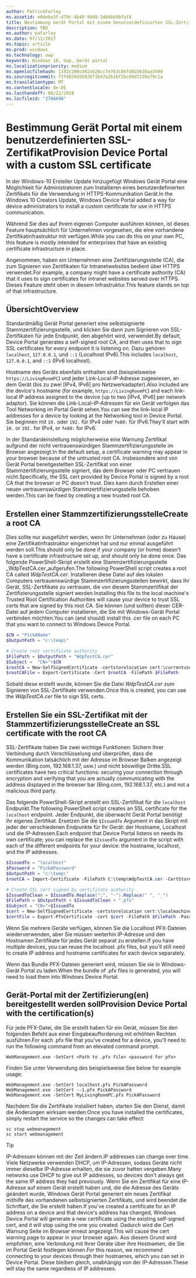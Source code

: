 ```yaml
---
author: PatrickFarley
ms.assetid: e04ebe3f-479c-4b48-99d8-3dd4bb9bfaf4
title: Bestimmung Gerät Portal mit einem benutzerdefinierten SSL-Zertifikat
description: TBD
ms.author: pafarley
ms.date: 07/11/2017
ms.topic: article
ms.prod: windows
ms.technology: uwp
keywords: Windows 10, Uwp, Gerät portal
ms.localizationpriority: medium
ms.openlocfilehash: 1192c200cd42ab28cc7e763c06fd8a5638aa3400
ms.sourcegitcommit: f2f4820dd2026f1b47a2b1bf2bc89d7220a79c1a
ms.translationtype: MT
ms.contentlocale: de-DE
ms.lasthandoff: 08/22/2018
ms.locfileid: "2786698"
---
```

# <a name="provision-device-portal-with-a-custom-ssl-certificate"></a><span data-ttu-id="df289-104">Bestimmung Gerät Portal mit einem benutzerdefinierten SSL-Zertifikat</span><span class="sxs-lookup"><span data-stu-id="df289-104">Provision Device Portal with a custom SSL certificate</span></span>
<span data-ttu-id="df289-105">In der Windows-10 Ersteller Update hinzugefügt Windows Gerät Portal eine Möglichkeit für Administratoren zum Installieren eines benutzerdefinierten Zertifikats für die Verwendung in HTTPS-Kommunikation Gerät.</span><span class="sxs-lookup"><span data-stu-id="df289-105">In the Windows 10 Creators Update, Windows Device Portal added a way for device administrators to install a custom certificate for use in HTTPS communication.</span></span> 

<span data-ttu-id="df289-106">Während Sie dies auf Ihrem eigenen Computer ausführen können, ist dieses Feature hauptsächlich für Unternehmen vorgesehen, die eine vorhandene Zertifikatinfrastruktur mit verfügen.</span><span class="sxs-lookup"><span data-stu-id="df289-106">While you can do this on your own PC, this feature is mostly intended for enterprises that have an existing certificate infrastructure in place.</span></span>  

<span data-ttu-id="df289-107">Angenommen, haben ein Unternehmen eine Zertifizierungsstelle (CA), die zum Signieren von Zertifikaten für Intranetwebsites bedient über HTTPS verwendet.</span><span class="sxs-lookup"><span data-stu-id="df289-107">For example, a company might have a certificate authority (CA) that it uses to sign certificates for intranet websites served over HTTPS.</span></span> <span data-ttu-id="df289-108">Dieses Feature steht oben in diesem Infrastruktur.</span><span class="sxs-lookup"><span data-stu-id="df289-108">This feature stands on top of that infrastructure.</span></span> 

## <a name="overview"></a><span data-ttu-id="df289-109">Übersicht</span><span class="sxs-lookup"><span data-stu-id="df289-109">Overview</span></span>
<span data-ttu-id="df289-110">Standardmäßig Gerät Portal generiert eine selbstsignierte Stammzertifizierungsstelle, und klicken Sie dann zum Signieren von SSL-Zertifikaten für jede Endpunkt, den abgehört wird, verwendet.</span><span class="sxs-lookup"><span data-stu-id="df289-110">By default, Device Portal generates a self-signed root CA, and then uses that to sign SSL certificates for every endpoint it is listening on.</span></span> <span data-ttu-id="df289-111">Dazu gehören `localhost`, `127.0.0.1`, und `::1` (Localhost IPv6).</span><span class="sxs-lookup"><span data-stu-id="df289-111">This includes `localhost`, `127.0.0.1`, and `::1` (IPv6 localhost).</span></span>

<span data-ttu-id="df289-112">Hostname des Geräts ebenfalls enthalten sind (beispielsweise `https://LivingRoomPC`) und jeder Link-Local-IP-Adresse zugewiesen, an dem Gerät (bis zu zwei [IPv4, IPv6] pro Netzwerkadapter).</span><span class="sxs-lookup"><span data-stu-id="df289-112">Also included are the device's hostname (for example, `https://LivingRoomPC`) and each link-local IP address assigned to the device (up to two [IPv4, IPv6] per network adaptor).</span></span> <span data-ttu-id="df289-113">Sie können die Link-Local-IP-Adressen für ein Gerät verfolgen das Tool Networking im Portal Gerät sehen.</span><span class="sxs-lookup"><span data-stu-id="df289-113">You can see the link-local IP addresses for a device by looking at the Networking tool in Device Portal.</span></span> <span data-ttu-id="df289-114">Sie beginnen mit `10.` oder `192.` für IPv4 oder `fe80:` für IPv6.</span><span class="sxs-lookup"><span data-stu-id="df289-114">They'll start with `10.` or `192.` for IPv4, or `fe80:` for IPv6.</span></span> 

<span data-ttu-id="df289-115">In der Standardeinstellung möglicherweise eine Warnung Zertifikat aufgrund der nicht vertrauenswürdigen Stammzertifizierungsstelle im Browser angezeigt.</span><span class="sxs-lookup"><span data-stu-id="df289-115">In the default setup, a certificate warning may appear in your browser because of the untrusted root CA.</span></span> <span data-ttu-id="df289-116">Insbesondere wird von Gerät Portal bereitgestellten SSL-Zertifikat von einer Stammzertifizierungsstelle signiert, das dem Browser oder PC vertrauen nicht.</span><span class="sxs-lookup"><span data-stu-id="df289-116">Specifically, the SSL cert provided by Device Portal is signed by a root CA that the browser or PC doesn't trust.</span></span> <span data-ttu-id="df289-117">Dies kann durch Erstellen einer neuen vertrauenswürdigen Stammzertifizierungsstelle behoben werden.</span><span class="sxs-lookup"><span data-stu-id="df289-117">This can be fixed by creating a new trusted root CA.</span></span>

## <a name="create-a-root-ca"></a><span data-ttu-id="df289-118">Erstellen einer Stammzertifizierungsstelle</span><span class="sxs-lookup"><span data-stu-id="df289-118">Create a root CA</span></span>

<span data-ttu-id="df289-119">Dies sollte nur ausgeführt werden, wenn Ihr Unternehmen (oder zu Hause) eine Zertifikatinfrastruktur eingerichtet hat und nur einmal ausgeführt werden soll.</span><span class="sxs-lookup"><span data-stu-id="df289-119">This should only be done if your company (or home) doesn't have a certificate infrastructure set up, and should only be done once.</span></span> <span data-ttu-id="df289-120">Das folgende PowerShell-Skript erstellt eine Stammzertifizierungsstelle _WdpTestCA.cer_aufgerufen.</span><span class="sxs-lookup"><span data-stu-id="df289-120">The following PowerShell script creates a root CA called _WdpTestCA.cer_.</span></span> <span data-ttu-id="df289-121">Installieren diese Datei auf des lokalen Computers vertrauenswürdige Stammzertifizierungsstellen bewirkt, dass Ihr Gerät, SSL-Zertifikate zu vertrauen, die von diesem Stammzertifikat der Zertifizierungsstelle signiert werden.</span><span class="sxs-lookup"><span data-stu-id="df289-121">Installing this file to the local machine's Trusted Root Certification Authorities will cause your device to trust SSL certs that are signed by this root CA.</span></span> <span data-ttu-id="df289-122">Sie können (und sollten) dieser CER-Datei auf jedem Computer installieren, die Sie mit Windows-Gerät Portal verbinden möchten.</span><span class="sxs-lookup"><span data-stu-id="df289-122">You can (and should) install this .cer file on each PC that you want to connect to Windows Device Portal.</span></span>  

```PowerShell
$CN = "PickAName"
$OutputPath = "c:\temp\"

# Create root certificate authority
$FilePath = $OutputPath + "WdpTestCA.cer"
$Subject =  "CN="+$CN
$rootCA = New-SelfSignedCertificate -certstorelocation cert:\currentuser\my -Subject $Subject -HashAlgorithm "SHA512" -KeyUsage CertSign,CRLSign
$rootCAFile = Export-Certificate -Cert $rootCA -FilePath $FilePath
```

<span data-ttu-id="df289-123">Sobald diese erstellt wurde, können Sie die Datei _WdpTestCA.cer_ zum Signieren von SSL-Zertifikate verwenden.</span><span class="sxs-lookup"><span data-stu-id="df289-123">Once this is created, you can use the _WdpTestCA.cer_ file to sign SSL certs.</span></span> 

## <a name="create-an-ssl-certificate-with-the-root-ca"></a><span data-ttu-id="df289-124">Erstellen Sie ein SSL-Zertifikat mit der Stammzertifizierungsstelle</span><span class="sxs-lookup"><span data-stu-id="df289-124">Create an SSL certificate with the root CA</span></span>

<span data-ttu-id="df289-125">SSL-Zertifikate haben Sie zwei wichtige Funktionen: Sichern Ihrer Verbindung durch Verschlüsselung und überprüfen, dass die Kommunikation tatsächlich mit der Adresse im Browser Balken angezeigt werden (Bing.com, 192.168.1.37, usw.) und nicht böswillige Dritte.</span><span class="sxs-lookup"><span data-stu-id="df289-125">SSL certificates have two critical functions: securing your connection through encryption and verifying that you are actually communicating with the address displayed in the browser bar (Bing.com, 192.168.1.37, etc.) and not a malicious third party.</span></span>

<span data-ttu-id="df289-126">Das folgende PowerShell-Skript erstellt ein SSL-Zertifikat für die `localhost` Endpunkt.</span><span class="sxs-lookup"><span data-stu-id="df289-126">The following PowerShell script creates an SSL certificate for the `localhost` endpoint.</span></span> <span data-ttu-id="df289-127">Jeder Endpunkt, die überwacht Gerät Portal benötigt ihr eigenes Zertifikat. Ersetzen Sie die `$IssuedTo` Argument in das Skript mit jeder der verschiedenen Endpunkte für Ihr Gerät: der Hostname, Localhost und die IP-Adressen.</span><span class="sxs-lookup"><span data-stu-id="df289-127">Each endpoint that Device Portal listens on needs its own certificate; you can replace the `$IssuedTo` argument in the script with each of the different endpoints for your device: the hostname, localhost, and the IP addresses.</span></span>

```PowerShell
$IssuedTo = "localhost"
$Password = "PickAPassword"
$OutputPath = "c:\temp\"
$rootCA = Import-Certificate -FilePath C:\temp\WdpTestCA.cer -CertStoreLocation Cert:\CurrentUser\My\

# Create SSL cert signed by certificate authority
$IssuedToClean = $IssuedTo.Replace(":", "-").Replace(" ", "_")
$FilePath = $OutputPath + $IssuedToClean + ".pfx"
$Subject = "CN="+$IssuedTo
$cert = New-SelfSignedCertificate -certstorelocation cert:\localmachine\my -Subject $Subject -DnsName $IssuedTo -Signer $rootCA -HashAlgorithm "SHA512"
$certFile = Export-PfxCertificate -cert $cert -FilePath $FilePath -Password (ConvertTo-SecureString -String $Password -Force -AsPlainText)
```

<span data-ttu-id="df289-128">Wenn Sie mehrere Geräte verfügen, können Sie die Localhost PFX-Dateien wiederverwenden, aber Sie müssen weiterhin IP-Adresse und den Hostnamen Zertifikate für jedes Gerät separat zu erstellen.</span><span class="sxs-lookup"><span data-stu-id="df289-128">If you have multiple devices, you can reuse the localhost .pfx files, but you'll still need to create IP address and hostname certificates for each device separately.</span></span>

<span data-ttu-id="df289-129">Wenn das Bundle PFX-Dateien generiert wird, müssen Sie sie in Windows-Gerät Portal zu laden.</span><span class="sxs-lookup"><span data-stu-id="df289-129">When the bundle of .pfx files is generated, you will need to load them into Windows Device Portal.</span></span> 

## <a name="provision-device-portal-with-the-certifications"></a><span data-ttu-id="df289-130">Gerät-Portal mit der Zertifizierung(en) bereitgestellt werden soll</span><span class="sxs-lookup"><span data-stu-id="df289-130">Provision Device Portal with the certification(s)</span></span>

<span data-ttu-id="df289-131">Für jede PFX-Datei, die Sie erstellt haben für ein Gerät, müssen Sie den folgenden Befehl aus einer Eingabeaufforderung mit erhöhten Rechten ausführen.</span><span class="sxs-lookup"><span data-stu-id="df289-131">For each .pfx file that you've created for a device, you'll need to run the following command from an elevated command prompt.</span></span>

```
WebManagement.exe -SetCert <Path to .pfx file> <password for pfx> 
```

<span data-ttu-id="df289-132">Finden Sie unter Verwendung des beispielsweise:</span><span class="sxs-lookup"><span data-stu-id="df289-132">See below for example usage:</span></span>
```
WebManagement.exe -SetCert localhost.pfx PickAPassword
WebManagement.exe -SetCert --1.pfx PickAPassword
WebManagement.exe -SetCert MyLivingRoomPC.pfx PickAPassword
```

<span data-ttu-id="df289-133">Nachdem Sie die Zertifikate installiert haben, starten Sie den Dienst, damit die Änderungen wirksam werden:</span><span class="sxs-lookup"><span data-stu-id="df289-133">Once you have installed the certificates, simply restart the service so the changes can take effect:</span></span>

```
sc stop webmanagement
sc start webmanagement
```

> [!TIP]
> <span data-ttu-id="df289-134">IP-Adressen können mit der Zeit ändern.</span><span class="sxs-lookup"><span data-stu-id="df289-134">IP addresses can change over time.</span></span>
<span data-ttu-id="df289-135">Viele Netzwerke verwenden DHCP, um IP-Adressen, sodass Geräte nicht immer dieselbe IP-Adresse erhalten, die sie zuvor hatten vergeben.</span><span class="sxs-lookup"><span data-stu-id="df289-135">Many networks use DHCP to give out IP addresses, so devices don't always get the same IP address they had previously.</span></span> <span data-ttu-id="df289-136">Wenn Sie ein Zertifikat für eine IP-Adresse auf einem Gerät erstellt haben und, die die Adresse des Geräts geändert wurde, Windows Gerät Portal generiert ein neues Zertifikat mithilfe des vorhandenen selbstsignierten Zertifikats, und wird beendet die Schriftart, die Sie erstellt haben.</span><span class="sxs-lookup"><span data-stu-id="df289-136">If you've created a certificate for an IP address on a device and that device's address has changed, Windows Device Portal will generate a new certificate using the existing self-signed cert, and it will stop using the one you created.</span></span> <span data-ttu-id="df289-137">Dadurch wird die Cert Warnung Seite im Browser erneut angezeigt.</span><span class="sxs-lookup"><span data-stu-id="df289-137">This will cause the cert warning page to appear in your browser again.</span></span> <span data-ttu-id="df289-138">Aus diesem Grund wird empfohlen, eine Verbindung mit Ihrer Geräte über ihre Hostnamen, die Sie im Portal Gerät festlegen können.</span><span class="sxs-lookup"><span data-stu-id="df289-138">For this reason, we recommend connecting to your devices through their hostnames, which you can set in Device Portal.</span></span> <span data-ttu-id="df289-139">Diese bleiben gleich, unabhängig von der IP-Adressen.</span><span class="sxs-lookup"><span data-stu-id="df289-139">These will stay the same regardless of IP addresses.</span></span>
